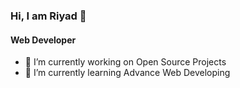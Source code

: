 ### Hi, I am Riyad 👋
#### Web Developer

- 🔭 I’m currently working on Open Source Projects
- 🌱 I’m currently learning Advance Web Developing
<!--
**Riyad0821/Riyad0821** is a ✨ _special_ ✨ repository because its `README.md` (this file) appears on your GitHub profile.

Here are some ideas to get you started:

- 🔭 I’m currently working on Open Source Projects
- 🌱 I’m currently learning Advance Web Developing
- 👯 I’m looking to collaborate on ...
- 🤔 I’m looking for help with ...
- 💬 Ask me about ...
- 📫 How to reach me: ...
- 😄 Pronouns: ...
- ⚡ Fun fact: ...
-->
